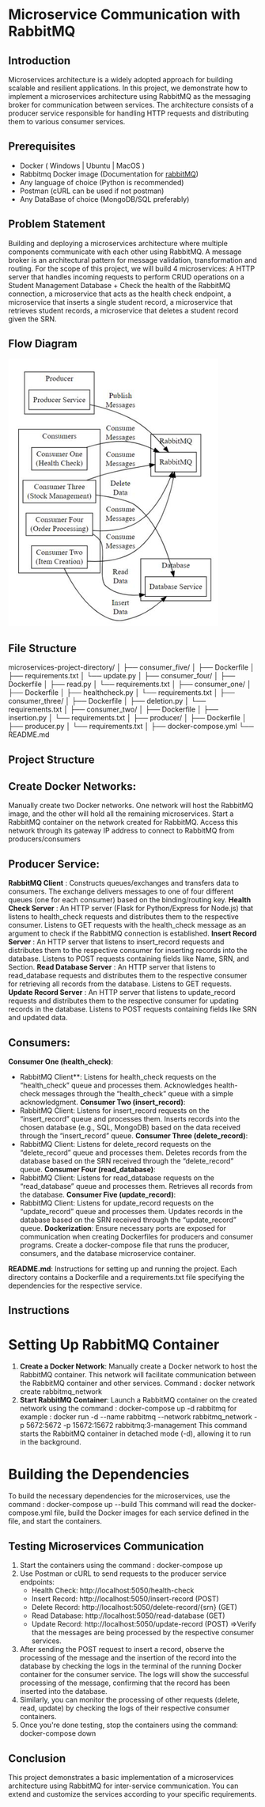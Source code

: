 # Microservice Communication with RabbitMQ


## Introduction
Microservices architecture is a widely adopted approach for building scalable and resilient applications. In this project, we demonstrate how to implement a microservices architecture using RabbitMQ as the messaging broker for communication between services. The architecture consists of a producer service responsible for handling HTTP requests and distributing them to various consumer services.


## Prerequisites
- Docker ( Windows | Ubuntu | MacOS )
- Rabbitmq Docker image (Documentation for [rabbitMQ](https://www.rabbitmq.com/getstarted.html))
- Any language of choice (Python is recommended)
- Postman (cURL can be used if not postman)
- Any DataBase of choice (MongoDB/SQL preferably)


## Problem Statement
Building and deploying a microservices architecture where multiple components communicate with each other using RabbitMQ. A message broker is an architectural pattern for message validation, transformation and routing. For the scope of this project, we will build 4 microservices: A HTTP server that handles incoming requests to perform CRUD operations on a Student Management Database + Check the health of the RabbitMQ connection, a microservice that acts as the health check endpoint, a microservice that inserts a single student record, a microservice that retrieves student records, a microservice that deletes a student record given the SRN.


## Flow Diagram

![Flow Diagram](image.png)


## File Structure 
microservices-project-directory/
│
├── consumer_five/
│   ├── Dockerfile
│   ├── requirements.txt
│   └── update.py
│
├── consumer_four/
│   ├── Dockerfile
│   ├── read.py
│   └── requirements.txt
│
├── consumer_one/
│   ├── Dockerfile
│   ├── healthcheck.py
│   └── requirements.txt
│
├── consumer_three/
│   ├── Dockerfile
│   ├── deletion.py
│   └── requirements.txt
│
├── consumer_two/
│   ├── Dockerfile
│   ├── insertion.py
│   └── requirements.txt
│
├── producer/
│   ├── Dockerfile
│   ├── producer.py
│   └── requirements.txt
│
├── docker-compose.yml
└── README.md



## Project Structure
## **Create Docker Networks**:
 Manually create two Docker networks. One network will host the RabbitMQ image, and the other will hold all the remaining microservices. Start a RabbitMQ container on the network created for RabbitMQ. Access this network through its gateway IP address to connect to RabbitMQ from producers/consumers

## **Producer Service:**
**RabbitMQ Client** : Constructs queues/exchanges and transfers data to consumers. The exchange delivers messages to one of four different queues (one for each consumer) based on the binding/routing key.
**Health Check Server** : An HTTP server (Flask for Python/Express for Node.js) that listens to health_check requests and distributes them to the respective consumer. Listens to GET requests with the health_check message as an argument to check if the RabbitMQ connection is established.
**Insert Record Server** : An HTTP server that listens to insert_record requests and distributes them to the respective consumer for inserting records into the database. Listens to POST requests containing fields like Name, SRN, and Section.
**Read Database Server** : An HTTP server that listens to read_database requests and distributes them to the respective consumer for retrieving all records from the database. Listens to GET requests.
**Update Record Server** : An HTTP server that listens to update_record requests and distributes them to the respective consumer for updating records in the database. Listens to POST requests containing fields like SRN and updated data.

## **Consumers:**
**Consumer One (health_check)**:
* RabbitMQ Client**: Listens for health_check requests on the “health_check” queue and processes them.
Acknowledges health-check messages through the “health_check” queue with a simple acknowledgment.
**Consumer Two (insert_record)**:
* RabbitMQ Client: Listens for insert_record requests on the “insert_record” queue and processes them.
Inserts records into the chosen database (e.g., SQL, MongoDB) based on the data received through the “insert_record” queue.
**Consumer Three (delete_record)**:
* RabbitMQ Client: Listens for delete_record requests on the “delete_record” queue and processes them.
Deletes records from the database based on the SRN received through the “delete_record” queue.
**Consumer Four (read_database)**:
* RabbitMQ Client: Listens for read_database requests on the “read_database” queue and processes them.
Retrieves all records from the database.
**Consumer Five (update_record)**:
* RabbitMQ Client: Listens for update_record requests on the “update_record” queue and processes them.
Updates records in the database based on the SRN received through the “update_record” queue.
**Dockerization**:
Ensure necessary ports are exposed for communication when creating Dockerfiles for producers and consumer programs.
Create a docker-compose file that runs the producer, consumers, and the database microservice container.

**README.md**: Instructions for setting up and running the project.
Each directory contains a Dockerfile and a requirements.txt file specifying the dependencies for the respective service.


## Instructions 
# Setting Up RabbitMQ Container

1) **Create a Docker Network**: Manually create a Docker network to host the RabbitMQ container. This network will facilitate communication between the RabbitMQ container and other services.
Command :  docker network create rabbitmq_network
2) **Start RabbitMQ Container**: Launch a RabbitMQ container on the created network using the command : docker-compose up -d rabbitmq 
for example :  docker run -d --name rabbitmq --network rabbitmq_network -p 5672:5672 -p 15672:15672 rabbitmq:3-management
This command starts the RabbitMQ container in detached mode (-d), allowing it to run in the background.

# Building the Dependencies
To build the necessary dependencies for the microservices, use the command : docker-compose up --build
This command will read the docker-compose.yml file, build the Docker images for each service defined in the file, and start the containers.


## Testing Microservices Communication
1) Start the containers using the command : docker-compose up
2) Use Postman or cURL to send requests to the producer service endpoints:
    - Health Check: http://localhost:5050/health-check
    - Insert Record: http://localhost:5050/insert-record (POST)
    - Delete Record: http://localhost:5050/delete-record/{srn} (GET)
    - Read Database: http://localhost:5050/read-database (GET)
    - Update Record: http://localhost:5050/update-record (POST)
=>Verify that the messages are being processed by the respective consumer services.
3) After sending the POST request to insert a record, observe the processing of the message and the insertion of the record into the database by checking the logs in the terminal of the running Docker container for the consumer service. The logs will show the successful processing of the message, confirming that the record has been inserted into the database.
4) Similarly, you can monitor the processing of other requests (delete, read, update) by checking the logs of their respective consumer containers.
5) Once you're done testing, stop the containers using the command: docker-compose down

## Conclusion
This project demonstrates a basic implementation of a microservices architecture using RabbitMQ for inter-service communication. You can extend and customize the services according to your specific requirements.

